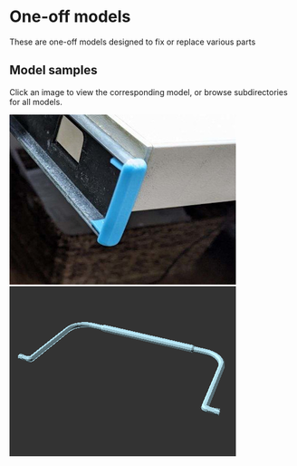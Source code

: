 # One-off models

These are one-off models designed to fix or replace various parts

## Model samples

Click an image to view the corresponding model, or browse subdirectories
for all models.

[![Keyboard tray slide end cap](keyboard-tray-slide-cap/images/readme/photo-installed.jpg)](keyboard-tray-slide-cap/)
[![Toy Shopping Basket Handle](toy-shopping-basket-handle/images/readme/render.png)](toy-shopping-basket-handle/)
